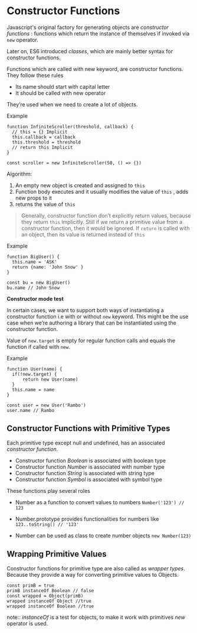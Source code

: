 # Constructor Functions

Javascript's original factory for generating objects are _constructor functions_ : functions which 
return the instance of themselves if invoked via `new` operator.

Later on, ES6 introduced _classes_, which are mainly better syntax for constructor functions.

Functions which are called with new keyword, are constructor functions.
They follow these rules

- Its name should start with capital letter
- It should be called with new operator

They’re used when we need to create a lot of objects.

Example

    function InfiniteScroller(threshold, callback) {
      // this = {} Implicit
      this.callback = callback
      this.threshold = threshold
      // return this Implicit
    }
    
    const scroller = new InfiniteScroller(50, () => {})

Algorithm:

1. An empty new object is created and assigned to `this`
2. Function body executes and it usually modifies the value of `this` , adds new props to it
3. returns the value of `this`


> Generally, constructor function don’t explicitly return values, because they return `this` implicitly.
> Still if we return a primitive value from a constructor function, then it would be ignored.  If `return` is called with an object, then its value is returned instead of  `this` 

Example


    function BigUser() {
      this.name = 'ASK'
      return {name: 'John Snow' }
    }
    
    const bu = new BigUser()
    bu.name // John Snow


**Constructor mode test**

In certain cases, we want to support both ways of instantiating a constructor function i.e with or without `new` keyword.  This might be the use case when we’re authoring a library that can be instantiated using the constructor function.

Value of `new.target` is empty for regular function calls and equals the function if called with `new`.

Example


    function User(name) {
      if(!new.target) {
          return new User(name)
      }
      this.name = name
    }
    
    const user = new User('Rambo')
    user.name // Rambo

## Constructor Functions with Primitive Types

Each primitive type except null and undefined, has an associated _constructor function_.
- Constructor function _Boolean_ is associated with boolean type
- Constructor function _Number_ is associated with number type
- Constructor function _String_ is associated with string type
- Constructor function _Symbol_ is associated with symbol type

These functions play several roles

 - Number as a function to convert values to numbers
 `Number('123') // 123`
 
 - Number.prototype provides functionalities for numbers like
`123..toString() // '123'`

- Number can be used as class to create number objects
`new Number(123)`

## Wrapping Primitive Values

Constructor functions for primitive type are also called as _wrapper types_.
Because they provide a way for converting primitive values to Objects.

```
const primB = true
primB instanceOf Boolean // false
const wrapped = Object(primB)
wrapped instanceOf Object //true
wrapped instanceOf Boolean //true
```
note:: _instanceOf_ is a test for objects, to make it work with primitives _new_ operator is used.
